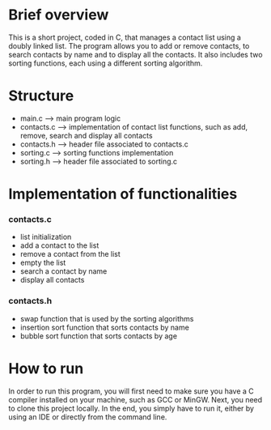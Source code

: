 # Brief overview
This is a short project, coded in C, that manages a contact list using a doubly linked list. The program allows you to add or remove contacts, to search contacts by name and to display all the contacts. It also includes two sorting functions, each using a different sorting algorithm. <br/>


# Structure
- main.c --> main program logic
- contacts.c --> implementation of contact list functions, such as add, remove, search and display all contacts
- contacts.h --> header file associated to contacts.c
- sorting.c --> sorting functions implementation
- sorting.h --> header file associated to sorting.c


# Implementation of functionalities
### contacts.c
- list initialization 
- add a contact to the list
- remove a contact from the list
- empty the list
- search a contact by name
- display all contacts

### contacts.h
- swap function that is used by the sorting algorithms
- insertion sort function that sorts contacts by name
- bubble sort function that sorts contacts by age


# How to run
In order to run this program, you will first need to make sure you have a C compiler installed on your machine, such as GCC or MinGW. Next, you need to clone this project locally. In the end, you simply have to run it, either by using an IDE or directly from the command line. <br/>
